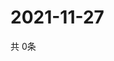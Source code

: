 # 2021-11-27
  共 0条

  <!-- BEGIN -->
  <!-- 最后更新时间Sat Nov 27 2021 11:02:15 GMT+0000 (Coordinated Universal Time) -->
  
  <!-- END -->
  
  